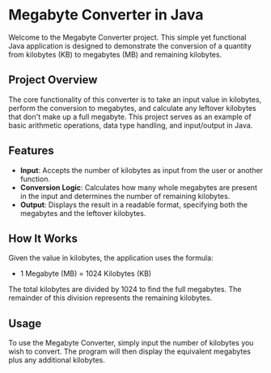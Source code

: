 # Megabyte Converter in Java

Welcome to the Megabyte Converter project. This simple yet functional Java application is designed to demonstrate the conversion of a quantity from kilobytes (KB) to megabytes (MB) and remaining kilobytes.

## Project Overview

The core functionality of this converter is to take an input value in kilobytes, perform the conversion to megabytes, and calculate any leftover kilobytes that don't make up a full megabyte. This project serves as an example of basic arithmetic operations, data type handling, and input/output in Java.

## Features

- **Input**: Accepts the number of kilobytes as input from the user or another function.
- **Conversion Logic**: Calculates how many whole megabytes are present in the input and determines the number of remaining kilobytes.
- **Output**: Displays the result in a readable format, specifying both the megabytes and the leftover kilobytes.

## How It Works

Given the value in kilobytes, the application uses the formula:

- 1 Megabyte (MB) = 1024 Kilobytes (KB)

The total kilobytes are divided by 1024 to find the full megabytes. The remainder of this division represents the remaining kilobytes.

## Usage

To use the Megabyte Converter, simply input the number of kilobytes you wish to convert. The program will then display the equivalent megabytes plus any additional kilobytes.
